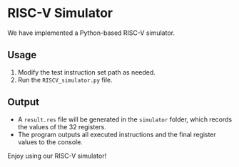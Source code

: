 # RISC-V Simulator

We have implemented a Python-based RISC-V simulator. 

## Usage
1. Modify the test instruction set path as needed.
2. Run the `RISCV_simulator.py` file.

## Output
- A `result.res` file will be generated in the `simulator` folder, which records the values of the 32 registers.
- The program outputs all executed instructions and the final register values to the console.

Enjoy using our RISC-V simulator!